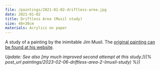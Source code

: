 ```yaml
---
file: /paintings/2021-01-02-driftless-area.jpg
date: 2021-01-02
title: Driftless Area (Musil study)
size: 40×30cm
materials: Acrylics on paper
---
```


A study of a painting by the inimitable Jim Musil. The [original painting can be found at his website](https://jimmusil.com/originals/driftless-area).

*Update: See also [my much improved second attempt at this study.]({% post_url paintings/2023-02-06-driftless-area-2-(musil-study) %})*